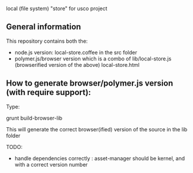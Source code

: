 local (file system) "store" for usco project

General information
-------------------
This repository contains both the:
- node.js version:
local-store.coffee in the src folder
- polymer.js/browser version which is a combo of
lib/local-store.js (browserified version of the above)
local-store.html


How to generate browser/polymer.js version (with require support):
------------------------------------------------------------------
Type: 

  grunt build-browser-lib

This will generate the correct browser(ified) version of the source in the lib folder

TODO: 
 - handle dependencies correctly : asset-manager should be kernel, and with a correct version number
